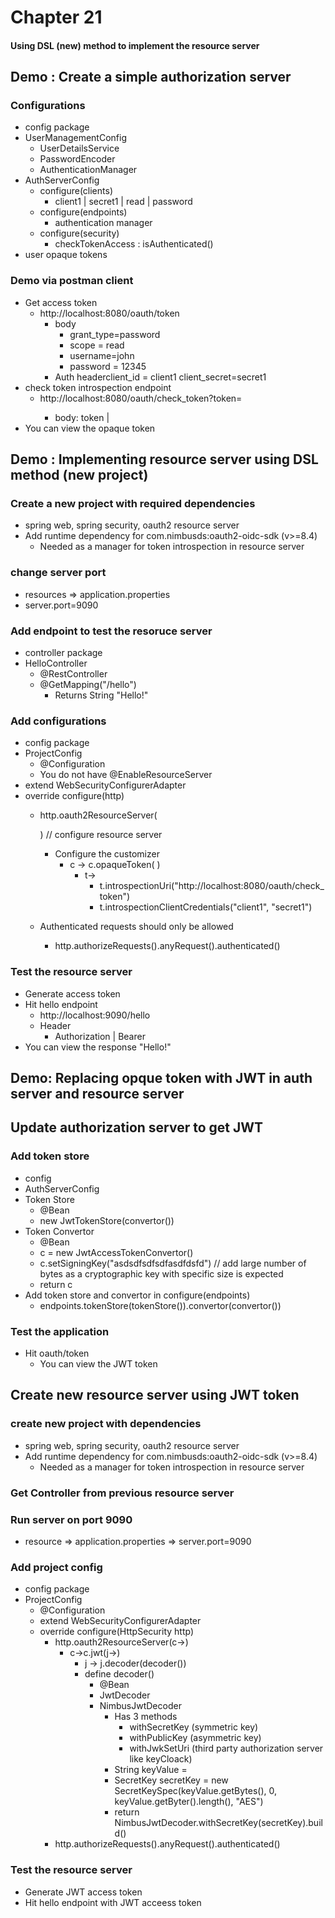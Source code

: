 # Chapter 21

#### Using DSL (new) method to implement the resource server

## Demo : Create a simple authorization server

### Configurations
- config package
- UserManagementConfig
    - UserDetailsService
    - PasswordEncoder
    - AuthenticationManager
- AuthServerConfig
    - configure(clients)
        - client1 | secret1 | read | password 
    - configure(endpoints)
        - authentication manager
    - configure(security)
        - checkTokenAccess : isAuthenticated()
- user opaque tokens

### Demo via postman client
- Get access token
    - http://localhost:8080/oauth/token
        - body
            - grant_type=password
            - scope = read
            - username=john
            - password = 12345
        - Auth headerclient_id = client1 client_secret=secret1
- check token introspection endpoint
    - http://localhost:8080/oauth/check_token?token=<access-token>
        - body: token | <access-token>
- You can view the opaque token

## Demo : Implementing resource server using DSL method (new project)

### Create a new project with required dependencies
- spring web, spring security, oauth2 resource server
- Add runtime dependency for com.nimbusds:oauth2-oidc-sdk (v>=8.4)
    - Needed as a manager for token introspection in resource server

### change server port
- resources => application.properties
- server.port=9090

### Add endpoint to test the resoruce server
- controller package
- HelloController
    - @RestController
    - @GetMapping("/hello")
        - Returns String "Hello!"

### Add configurations
- config package
- ProjectConfig
    - @Configuration
    - You do not have @EnableResourceServer
- extend WebSecurityConfigurerAdapter
- override configure(http)
    - http.oauth2ResourceServer(
      
      ) // configure resource server
        - Configure the customizer
            - c -> c.opaqueToken(
              )
                - t-> 
                    - t.introspectionUri("http://localhost:8080/oauth/check_token")
                    - t.introspectionClientCredentials("client1", "secret1")
    - Authenticated requests should only be allowed
        - http.authorizeRequests().anyRequest().authenticated()
    
### Test the resource server
- Generate access token
- Hit hello endpoint
    - http://localhost:9090/hello
    - Header
        - Authorization | Bearer <access-token>
- You can view the response "Hello!"

## Demo: Replacing opque token with JWT in auth server and resource server

## Update authorization server to get JWT

### Add token store
- config
- AuthServerConfig
- Token Store
    - @Bean
    - new JwtTokenStore(convertor())
- Token Convertor
    - @Bean
    - c = new JwtAccessTokenConvertor()
    - c.setSigningKey("asdsdfsdfsdfasdfdsfd") // add large number of bytes as a cryptographic key with specific size is expected
    - return c
- Add token store and convertor in configure(endpoints)
    - endpoints.tokenStore(tokenStore()).convertor(convertor())
    
### Test the application
- Hit oauth/token
    - You can view the JWT token

## Create new resource server using JWT token

### create new project with dependencies
- spring web, spring security, oauth2 resource server
- Add runtime dependency for com.nimbusds:oauth2-oidc-sdk (v>=8.4)
    - Needed as a manager for token introspection in resource server


### Get Controller from previous resource server

### Run server on port 9090
- resource => application.properties => server.port=9090

### Add project config
- config package
- ProjectConfig
    - @Configuration
    - extend WebSecurityConfigurerAdapter
    - override configure(HttpSecurity http)
        - http.oauth2ResourceServer(c->)
            - c->c.jwt(j->)
                - j -> j.decoder(decoder())
                - define decoder()
                    - @Bean
                    - JwtDecoder
                    - NimbusJwtDecoder 
                        - Has 3 methods
                            - withSecretKey (symmetric key)
                            - withPublicKey (asymmetric key)
                            - withJwkSetUri (third party authorization server like keyCloack)
                        - String keyValue = <asymmetric key from authorization server>
                        - SecretKey secretKey = new SecretKeySpec(keyValue.getBytes(), 0, keyValue.getByter().length(), "AES")
                        - return NimbusJwtDecoder.withSecretKey(secretKey).build()
        - http.authorizeRequests().anyRequest().authenticated()
    
### Test the resource server
- Generate JWT access token
- Hit hello endpoint with JWT acceess token